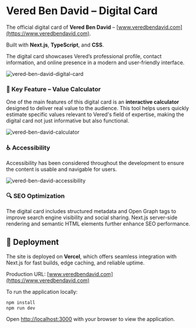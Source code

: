 # Vered Ben David – Digital Card

The official digital card of **Vered Ben David** – [www.veredbendavid.com](https://www.veredbendavid.com).

Built with **Next.js**, **TypeScript**, and **CSS**.

The digital card showcases Vered’s professional profile, contact information, and online presence in a modern and user-friendly interface.

![vered-ben-david-digital-card](https://res.cloudinary.com/dvykycdey/image/upload/v1749547053/veredbendavid-mobile-img_ihsfxm.png)

### 🎯 Key Feature – Value Calculator

One of the main features of this digital card is an **interactive calculator** designed to deliver real value to the audience. This tool helps users quickly estimate specific values relevant to Vered's field of expertise, making the digital card not just informative but also functional.

![vered-ben-david-calculator](https://res.cloudinary.com/dvykycdey/image/upload/v1749547527/veredbendavid-calculator_gsidqh.png)

### ♿ Accessibility

Accessibility has been considered throughout the development to ensure the content is usable and navigable for users.

![vered-ben-david-accessibility](https://res.cloudinary.com/dvykycdey/image/upload/v1749634486/veredbendavid-accessibility_qdn0a5.png)

### 🔍 SEO Optimization

The digital card includes structured metadata and Open Graph tags to improve search engine visibility and social sharing. Next.js server-side rendering and semantic HTML elements further enhance SEO performance.

## 🚀 Deployment

The site is deployed on **Vercel**, which offers seamless integration with Next.js for fast builds, edge caching, and reliable uptime.

Production URL: [www.veredbendavid.com](https://www.veredbendavid.com)

To run the application locally:

```bash
npm install
npm run dev
```

Open [http://localhost:3000](http://localhost:3000) with your browser to view the application.
